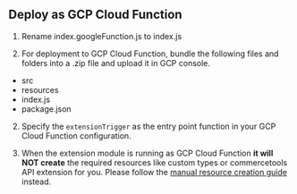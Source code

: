 ## Deploy as GCP Cloud Function

1. Rename index.googleFunction.js to index.js

2. For deployment to GCP Cloud Function, bundle the following files and folders into a .zip file and upload it in GCP console.

- src
- resources
- index.js
- package.json

2. Specify the `extensionTrigger` as the entry point function in your GCP Cloud Function configuration.

3. When the extension module is running as GCP Cloud Function **it will NOT create** the required resources like custom 
types or commercetools API extension for you. Please follow the [manual resource creation guide](../../../../extension/docs/HowToRun.md#creating-required-resources-manually) instead. 
